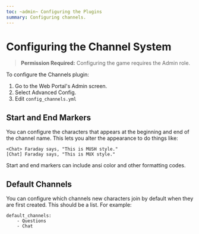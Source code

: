 ```yaml
---
toc: ~admin~ Configuring the Plugins
summary: Configuring channels.
---
```

# Configuring the Channel System

> **Permission Required:** Configuring the game requires the Admin role.

To configure the Channels plugin:

1. Go to the Web Portal's Admin screen.  
2. Select Advanced Config.
3. Edit `config_channels.yml`

## Start and End Markers

You can configure the characters that appears at the beginning and end of the channel name.  This lets you alter the appearance to do things like:

    <Chat> Faraday says, "This is MUSH style."
    [Chat] Faraday says, "This is MUX style."

Start and end markers can include ansi color and other formatting codes.

## Default Channels

You can configure which channels new characters join by default when they are first created.  This should be a list.  For example:

    default_channels:
        - Questions
        - Chat